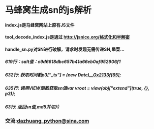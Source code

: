 # 马蜂窝生成sn的js解析

#### index.js是马蜂窝网站上原有JS文件
#### tool_decode_index.js是通过 http://jsnice.org/格式化和半解密
#### handle_sn.py对SN进行破解，请求时发现无需传递SN,晕菜...


##### 619行：salt值：c9d6618dbc657b41a66eb0af952906f1
##### 632行: 获取时间戳p3["_ts"] = (new Date)[__Ox2133f[65]]();
##### 635行: 调用VIEW函数获取sn值var vroot = view(obj["extend"](true, {}, p3));
##### 63行: 返回sn值,md5并切片 


### 交流:dazhuang_python@sina.com

